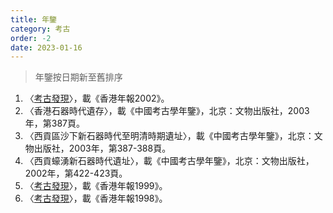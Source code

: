 ```yaml
---
title: 年鑒
category: 考古
order: -2
date: 2023-01-16
---
```

> 年鑒按日期新至舊排序
1. 〈[考古發現](https://www.yearbook.gov.hk/2002/chtml/c21-frame.htm)〉，載《香港年報2002》。
2. 〈香港石器時代遺存〉，載《中國考古學年鑒》，北京：文物出版社，2003年，第387頁。
3. 〈西貢區沙下新石器時代至明清時期遺址〉，載《中國考古學年鑒》，北京：文物出版社，2003年，第387-388頁。
4. 〈西貢蠔湧新石器時代遺址〉，載《中國考古學年鑒》，北京：文物出版社，2002年，第422-423頁。
5. 〈[考古發現](https://www.yearbook.gov.hk/1999/b5/23/23_01.htm)〉，載《香港年報1999》。
6. 〈[考古發現](https://www.yearbook.gov.hk/1998/cwww/23/2301/index.htm)〉，載《香港年報1998》。